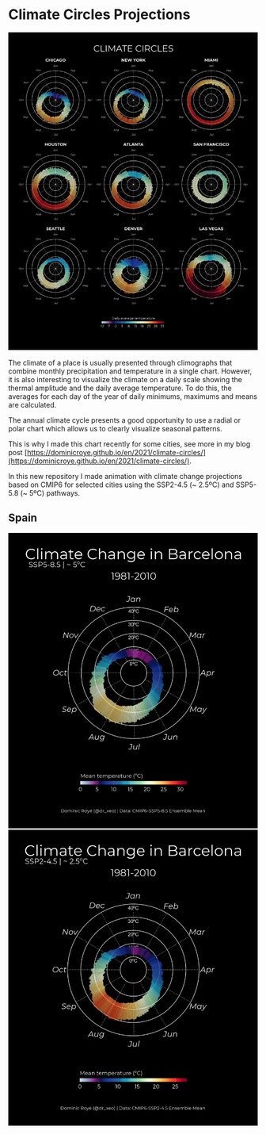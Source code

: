 # Climate Circles Projections

![](circle_climate_usa.png)

The climate of a place is usually presented through climographs that combine monthly precipitation and temperature in a single chart. However, it is also interesting to visualize the climate on a daily scale showing the thermal amplitude and the daily average temperature. To do this, the averages for each day of the year of daily minimums, maximums and means are calculated.

The annual climate cycle presents a good opportunity to use a radial or polar chart which allows us to clearly visualize seasonal patterns. 

This is why I made this chart recently for some cities, see more in my blog post [https://dominicroye.github.io/en/2021/climate-circles/](https://dominicroye.github.io/en/2021/climate-circles/).

In this new repository I made animation with climate change projections based on CMIP6 for selected cities using the SSP2-4.5 (~ 2.5ºC) and SSP5-5.8 (~ 5ºC) pathways. 


## Spain

![](Spain/CC_Barcelona_SSP585.gif)
![](Spain/CC_Barcelona_SSP245.gif)